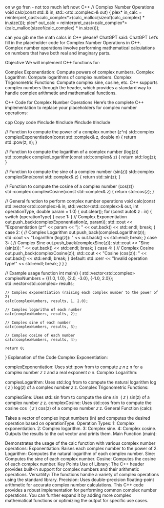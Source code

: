 on w go fren - not too much left now:
C++
    //   Complex Number Operations
            void calc(const std::<double>& in, std::<std::complex<double>>& out) {
        plex* in_calc = reinterpret_cast<calc_complex*>(calc_malloc(sizeof(calc_complex) * in.size()));
        plex* out_calc = reinterpret_cast<calc_complex*>(calc_malloc(sizeof(calc_complex) * in.size()));

can you gib me the math calcs in C++ please?
ChatGPT said:
ChatGPT
Let’s fill in the placeholder code for Complex Number Operations in C++. Complex number operations involve performing mathematical calculations on numbers that have both real and imaginary parts.

Objective
We will implement C++ functions for:

Complex Exponentiation: Compute powers of complex numbers.
Complex Logarithm: Compute logarithms of complex numbers.
Complex Trigonometric Functions: Compute complex sine, cosine, etc.
C++ supports complex numbers through the <complex> header, which provides a standard way to handle complex arithmetic and mathematical functions.

C++ Code for Complex Number Operations
Here’s the complete C++ implementation to replace your placeholders for complex number operations:

cpp
Copy code
#include <iostream>
#include <vector>
#include <complex>
#include <cmath>

// Function to compute the power of a complex number (z^n)
std::complex<double> complexExponentiation(const std::complex<double>& z, double n) {
    return std::pow(z, n);
}

// Function to compute the logarithm of a complex number (log(z))
std::complex<double> complexLogarithm(const std::complex<double>& z) {
    return std::log(z);
}

// Function to compute the sine of a complex number (sin(z))
std::complex<double> complexSine(const std::complex<double>& z) {
    return std::sin(z);
}

// Function to compute the cosine of a complex number (cos(z))
std::complex<double> complexCosine(const std::complex<double>& z) {
    return std::cos(z);
}

// General function to perform complex number operations
void calc(const std::vector<std::complex<double>>& in, std::vector<std::complex<double>>& out, int operationType, double param = 1.0) {
    out.clear();
    for (const auto& z : in) {
        switch (operationType) {
            case 1: { // Complex Exponentiation
                out.push_back(complexExponentiation(z, param));
                std::cout << "Exponentiation (z^" << param << "): " << out.back() << std::endl;
                break;
            }
            case 2: { // Complex Logarithm
                out.push_back(complexLogarithm(z));
                std::cout << "Logarithm (log(z)): " << out.back() << std::endl;
                break;
            }
            case 3: { // Complex Sine
                out.push_back(complexSine(z));
                std::cout << "Sine (sin(z)): " << out.back() << std::endl;
                break;
            }
            case 4: { // Complex Cosine
                out.push_back(complexCosine(z));
                std::cout << "Cosine (cos(z)): " << out.back() << std::endl;
                break;
            }
            default:
                std::cerr << "Invalid operation type!" << std::endl;
                break;
        }
    }
}

// Example usage function
int main() {
    std::vector<std::complex<double>> complexNumbers = {{1.0, 1.0}, {2.0, -3.0}, {-1.0, 2.0}};
    std::vector<std::complex<double>> results;

    // Complex exponentiation (raising each complex number to the power of 2)
    calc(complexNumbers, results, 1, 2.0);

    // Complex logarithm of each number
    calc(complexNumbers, results, 2);

    // Complex sine of each number
    calc(complexNumbers, results, 3);

    // Complex cosine of each number
    calc(complexNumbers, results, 4);

    return 0;
}
Explanation of the Code
Complex Exponentiation:

complexExponentiation: Uses std::pow from <complex> to compute 
𝑧
𝑛
z 
n
  for a complex number 
𝑧
z and a real exponent 
𝑛
n.
Complex Logarithm:

complexLogarithm: Uses std::log from <complex> to compute the natural logarithm 
log
⁡
(
𝑧
)
log(z) of a complex number 
𝑧
z.
Complex Trigonometric Functions:

complexSine: Uses std::sin from <complex> to compute the sine 
sin
⁡
(
𝑧
)
sin(z) of a complex number 
𝑧
z.
complexCosine: Uses std::cos from <complex> to compute the cosine 
cos
⁡
(
𝑧
)
cos(z) of a complex number 
𝑧
z.
General Function (calc):

Takes a vector of complex input numbers (in) and computes the desired operation based on operationType.
Operation Types:
1: Complex exponentiation.
2: Complex logarithm.
3: Complex sine.
4: Complex cosine.
Outputs the results to the out vector and prints them.
Main Function (main):

Demonstrates the usage of the calc function with various complex number operations:
Exponentiation: Raises each complex number to the power of 2.
Logarithm: Computes the natural logarithm of each complex number.
Sine: Computes the sine of each complex number.
Cosine: Computes the cosine of each complex number.
Key Points
Use of <complex> Library: The C++ <complex> header provides built-in support for complex numbers and their arithmetic operations.
Versatility: The functions handle a variety of complex operations using the standard library.
Precision: Uses double-precision floating-point arithmetic for accurate complex number calculations.
This C++ code provides a robust implementation for performing common complex number operations. You can further expand it by adding more complex mathematical functions or optimizing the output for specific use cases.